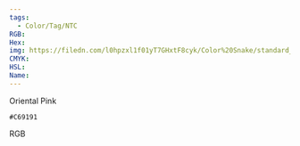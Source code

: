 ```yaml
---
tags:
  - Color/Tag/NTC
RGB:
Hex:
img: https://filedn.com/l0hpzxl1f01yT7GHxtF8cyk/Color%20Snake/standard_csv_to_svg//C69191.svg
CMYK:
HSL:
Name:
---
```

Oriental Pink
```palette
#C69191
```
RGB
